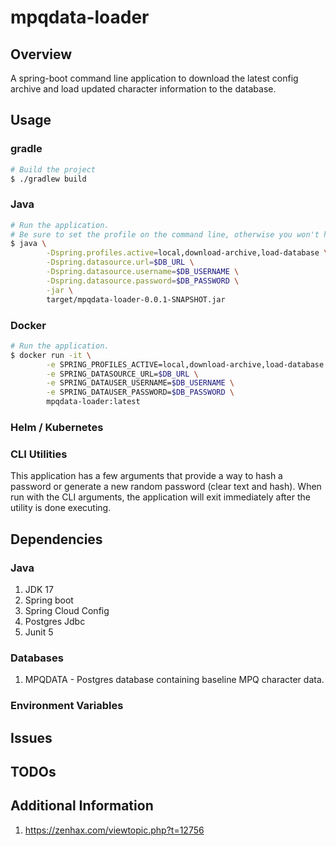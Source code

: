 # mpqdata-loader

## Overview

A spring-boot command line application to download the latest config
archive and load updated character information to the database.

## Usage

### gradle

````bash
# Build the project
$ ./gradlew build
````

### Java

````bash
# Run the application.
# Be sure to set the profile on the command line, otherwise you won't have a data source.
$ java \
		-Dspring.profiles.active=local,download-archive,load-database \
		-Dspring.datasource.url=$DB_URL \
		-Dspring.datasource.username=$DB_USERNAME \
		-Dspring.datasource.password=$DB_PASSWORD \
		-jar \
		target/mpqdata-loader-0.0.1-SNAPSHOT.jar
````

### Docker
````bash
# Run the application.
$ docker run -it \
		-e SPRING_PROFILES_ACTIVE=local,download-archive,load-database \
		-e SPRING_DATASOURCE_URL=$DB_URL \
		-e SPRING_DATAUSER_USERNAME=$DB_USERNAME \
		-e SPRING_DATAUSER_PASSWORD=$DB_PASSWORD \
		mpqdata-loader:latest
````

### Helm / Kubernetes


### CLI Utilities

This application has a few arguments that provide a way to hash a password
or generate a new random password (clear text and hash). When run with the
CLI arguments, the application will exit immediately after the utility is
done executing.


## Dependencies

### Java

1. JDK 17
1. Spring boot
1. Spring Cloud Config
1. Postgres Jdbc
1. Junit 5

### Databases

1. MPQDATA - Postgres database containing baseline MPQ character data.

### Environment Variables

## Issues

## TODOs


## Additional Information

1. https://zenhax.com/viewtopic.php?t=12756

